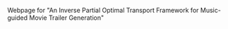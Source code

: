 Webpage for "An Inverse Partial Optimal Transport Framework for Music-guided Movie Trailer Generation"
